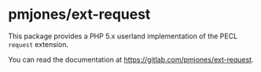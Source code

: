 # pmjones/ext-request

This package provides a PHP 5.x userland implementation of the PECL `request` extension.

You can read the documentation at <https://gitlab.com/pmjones/ext-request>.
